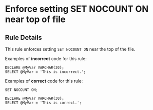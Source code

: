 # Enforce setting SET NOCOUNT ON near top of file

## Rule Details

This rule enforces setting `SET NOCOUNT ON`
near the top of the file.

Examples of **incorrect** code for this rule:

```tsql
DECLARE @MyVar VARCHAR(30);
SELECT @MyVar = 'This is incorrect.';
```

Examples of **correct** code for this rule:

```tsql
SET NOCOUNT ON;

DECLARE @MyVar VARCHAR(30);
SELECT @MyVar = 'This is correct.';
```

